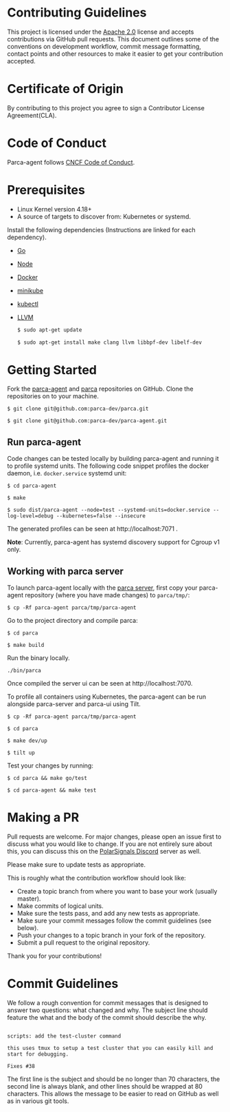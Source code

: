 # Contributing Guidelines

This project is licensed under the [Apache 2.0](https://www.apache.org/licenses/LICENSE-2.0) license and accepts contributions via GitHub pull requests. This document outlines some of the conventions on development workflow, commit message formatting, contact points and other resources to make it easier to get your contribution accepted.

# Certificate of Origin

By contributing to this project you agree to sign a Contributor License Agreement(CLA).

# Code of Conduct

Parca-agent follows [CNCF Code of Conduct](https://github.com/cncf/foundation/blob/master/code-of-conduct.md).


<!-- TODO: Add code of conduct info-->
# Prerequisites

- Linux Kernel version 4.18+
- A source of targets to discover from: Kubernetes or systemd.

Install the following dependencies (Instructions are linked for each dependency).

- [Go](https://golang.org/doc/install)
- [Node](https://nodejs.org/en/download/)
- [Docker](https://docs.docker.com/engine/install/)
- [minikube](https://v1-18.docs.kubernetes.io/docs/tasks/tools/install-minikube/)
- [kubectl](https://v1-18.docs.kubernetes.io/docs/tasks/tools/install-kubectl/)
- [LLVM](https://apt.llvm.org/)

    ```bash
    $ sudo apt-get update

    $ sudo apt-get install make clang llvm libbpf-dev libelf-dev
     ```


# Getting Started

Fork the [parca-agent](https://github.com/parca-dev/parca-agent) and [parca](https://github.com/parca-dev/parca) repositories on GitHub.
Clone the repositories on to your machine.

```
$ git clone git@github.com:parca-dev/parca.git

$ git clone git@github.com:parca-dev/parca-agent.git
```

## **Run parca-agent**


Code changes can be tested locally by building parca-agent and running it to profile systemd units.
The following code snippet profiles the docker daemon, i.e. `docker.service` systemd unit:

```
$ cd parca-agent

$ make

$ sudo dist/parca-agent --node=test --systemd-units=docker.service --log-level=debug --kubernetes=false --insecure
```

The generated profiles can be seen at http://localhost:7071 .

**Note**: Currently, parca-agent has systemd discovery support for Cgroup v1 only.

## **Working with parca server**

To launch parca-agent locally with the [parca server](https://github.com/parca-dev/parca#development), first copy your parca-agent repository (where you have made changes) to `parca/tmp/`:

```
$ cp -Rf parca-agent parca/tmp/parca-agent
```

Go to the project directory and compile parca:

```
$ cd parca

$ make build
```

Run the binary locally.

```
./bin/parca
```
Once compiled the server ui can be seen at http://localhost:7070.


To profile all containers using Kubernetes, the parca-agent can be run alongside parca-server and parca-ui using Tilt.

```
$ cp -Rf parca-agent parca/tmp/parca-agent

$ cd parca

$ make dev/up

$ tilt up
```

Test your changes by running:
```
$ cd parca && make go/test

$ cd parca-agent && make test
```

<!--
TODO:
    #Internals
        ## Code Structure
-->

# Making a PR

Pull requests are welcome. For major changes, please open an issue first to discuss what you would like to change. If you are not entirely sure about this, you can discuss this on the [PolarSignals Discord](https://discord.gg/knw3u5X9bs) server as well.

Please make sure to update tests as appropriate.

This is roughly what the contribution workflow should look like:

- Create a topic branch from where you want to base your work (usually master).
- Make commits of logical units.
- Make sure the tests pass, and add any new tests as appropriate.
- Make sure your commit messages follow the commit guidelines (see below).
- Push your changes to a topic branch in your fork of the repository.
- Submit a pull request to the original repository.

Thank you for your contributions!


# Commit Guidelines

We follow a rough convention for commit messages that is designed to answer two
questions: what changed and why. The subject line should feature the what and
the body of the commit should describe the why.


```

scripts: add the test-cluster command

this uses tmux to setup a test cluster that you can easily kill and
start for debugging.

Fixes #38

```

The first line is the subject and should be no longer than 70 characters, the second line is always blank, and other lines should be wrapped at 80 characters. This allows the message to be easier to read on GitHub as well as in various git tools.
